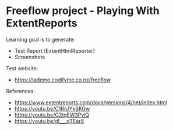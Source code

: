 # Freeflow project - Playing With ExtentReports

Learning goal is to generate:
- Test Report (ExtentHtmlReporter)
- Screenshots

Test website: 
- https://tademo.codifyme.co.nz/freeflow

References:
- https://www.extentreports.com/docs/versions/4/net/index.html
- https://youtu.be/C1RiUYkSKGw
- https://youtu.be/G2tqEW3PyiQ
- https://youtu.be/dI___dTEar8